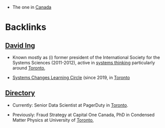 - The one in [Canada](<Canada.md>)

# Backlinks
## [David Ing](<David Ing.md>)
- Known mostly as (i) former president of the International Society for the Systems Sciences (2011-2012), active in [systems thinking](<systems thinking.md>) particularly around [Toronto](<Toronto.md>),

- [Systems Changes Learning Circle](http://systemschanges.com/online) (since 2019, in [Toronto](<Toronto.md>)

## [Directory](<Directory.md>)
- Currently: Senior Data Scientist at PagerDuty in [Toronto](<Toronto.md>).

- Previously: Fraud Strategy at Capital One Canada, PhD in Condensed Matter Physics at University of [Toronto](<Toronto.md>),

